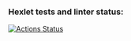 ### Hexlet tests and linter status:
[![Actions Status](https://github.com/EduardKichigin/php-project-45/actions/workflows/hexlet-check.yml/badge.svg)](https://github.com/EduardKichigin/php-project-45/actions)